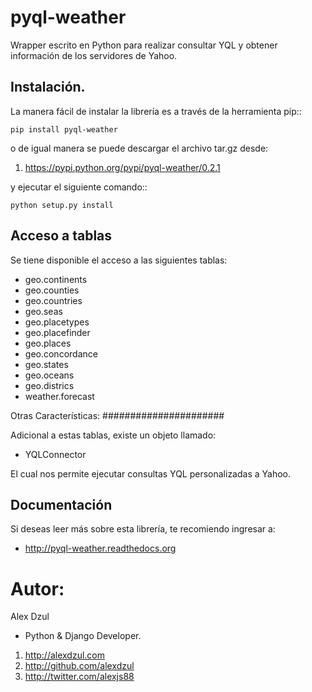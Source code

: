 pyql-weather
============

Wrapper escrito en Python para realizar consultar YQL y obtener información de los servidores de Yahoo.

Instalación.
-------------

La manera fácil de instalar la librería es a través de la herramienta pip::

    pip install pyql-weather

o de igual manera se puede descargar el archivo tar.gz desde:

1. https://pypi.python.org/pypi/pyql-weather/0.2.1

y ejecutar el siguiente comando::

    python setup.py install


Acceso a tablas
---------------

Se tiene disponible el acceso a las siguientes tablas:


* geo.continents
* geo.counties
* geo.countries
* geo.seas
* geo.placetypes
* geo.placefinder
* geo.places
* geo.concordance
* geo.states
* geo.oceans
* geo.districs
* weather.forecast

Otras Características:
######################

Adicional a estas tablas, existe un objeto llamado:

   + YQLConnector

El cual nos permite ejecutar consultas YQL personalizadas a Yahoo.


Documentación
-------------

Si deseas leer más sobre esta librería, te recomiendo ingresar a:

* http://pyql-weather.readthedocs.org


Autor:
=======

Alex Dzul

* Python & Django Developer.


1. http://alexdzul.com
2. http://github.com/alexdzul
3. http://twitter.com/alexjs88